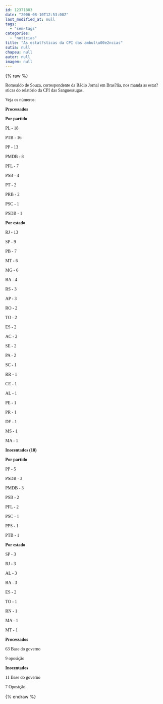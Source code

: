 ```yaml
---
id: 12371803
date: "2006-08-10T12:53:00Z"
last_modified_at: null
tags:
  - "sem-tags"
categories:
  - "noticias"
title: "As estat?sticas da CPI das ambul\u00e2ncias"
sutia: null
chapeu: null
autor: null
imagem: null
---
```

{% raw %}
<p><P><FONT face=Verdana>Romoaldo de Souza, correspondente da Rádio Jornal em Bras?lia, nos manda as estat?sticas do relatório da CPI das Sanguessugas.</FONT></P></p>
<p><P><FONT face=Verdana>Veja os números:</FONT></P><B></p>
<p><P><FONT face=Verdana>Processados</FONT></P></p>
<p><P><FONT face=Verdana>Por partido</FONT></B><FONT face=Verdana> </FONT></P></p>
<p><P><FONT face=Verdana>PL - 18</FONT></P></p>
<p><P><FONT face=Verdana>PTB - 16</FONT></P></p>
<p><P><FONT face=Verdana>PP - 13</FONT></P></p>
<p><P><FONT face=Verdana>PMDB - 8</FONT></P></p>
<p><P><FONT face=Verdana>PFL - 7</FONT></P></p>
<p><P><FONT face=Verdana>PSB - 4</FONT></P></p>
<p><P><FONT face=Verdana>PT - 2</FONT></P></p>
<p><P><FONT face=Verdana>PRB - 2</FONT></P></p>
<p><P><FONT face=Verdana>PSC - 1</FONT></P></p>
<p><P><FONT face=Verdana>PSDB - 1</FONT></P><B></p>
<p><P><FONT face=Verdana>Por estado</FONT></B><FONT face=Verdana> </FONT></P></p>
<p><P><FONT face=Verdana>RJ - 13</FONT></P></p>
<p><P><FONT face=Verdana>SP - 9</FONT></P></p>
<p><P><FONT face=Verdana>PB - 7</FONT></P></p>
<p><P><FONT face=Verdana>MT - 6</FONT></P></p>
<p><P><FONT face=Verdana>MG - 6</FONT></P></p>
<p><P><FONT face=Verdana>BA - 4</FONT></P></p>
<p><P><FONT face=Verdana>RS - 3</FONT></P></p>
<p><P><FONT face=Verdana>AP - 3</FONT></P></p>
<p><P><FONT face=Verdana>RO - 2</FONT></P></p>
<p><P><FONT face=Verdana>TO - 2</FONT></P></p>
<p><P><FONT face=Verdana>ES - 2</FONT></P></p>
<p><P><FONT face=Verdana>AC - 2</FONT></P></p>
<p><P><FONT face=Verdana>SE - 2</FONT></P></p>
<p><P><FONT face=Verdana>PA - 2</FONT></P></p>
<p><P><FONT face=Verdana>SC - 1</FONT></P></p>
<p><P><FONT face=Verdana>RR - 1</FONT></P></p>
<p><P><FONT face=Verdana>CE - 1</FONT></P></p>
<p><P><FONT face=Verdana>AL - 1</FONT></P></p>
<p><P><FONT face=Verdana>PE - 1</FONT></P></p>
<p><P><FONT face=Verdana>PR - 1</FONT></P></p>
<p><P><FONT face=Verdana>DF - 1</FONT></P></p>
<p><P><FONT face=Verdana>MS - 1</FONT></P></p>
<p><P><FONT face=Verdana>MA - 1</FONT></P><B></p>
<p><P><FONT face=Verdana>Inocentados (18) </FONT></P></p>
<p><P><FONT face=Verdana>Por partido</FONT></P></B></p>
<p><P><FONT face=Verdana>PP - 5</FONT></P></p>
<p><P><FONT face=Verdana>PSDB - 3</FONT></P></p>
<p><P><FONT face=Verdana>PMDB - 3</FONT></P></p>
<p><P><FONT face=Verdana>PSB - 2</FONT></P></p>
<p><P><FONT face=Verdana>PFL - 2</FONT></P></p>
<p><P><FONT face=Verdana>PSC - 1</FONT></P></p>
<p><P><FONT face=Verdana>PPS - 1</FONT></P></p>
<p><P><FONT face=Verdana>PTB - 1</FONT></P><B></p>
<p><P><FONT face=Verdana>Por estado</FONT></P></B></p>
<p><P><FONT face=Verdana>SP - 3</FONT></P></p>
<p><P><FONT face=Verdana>RJ - 3</FONT></P></p>
<p><P><FONT face=Verdana>AL - 3</FONT></P></p>
<p><P><FONT face=Verdana>BA - 3</FONT></P></p>
<p><P><FONT face=Verdana>ES - 2</FONT></P></p>
<p><P><FONT face=Verdana>TO - 1</FONT></P></p>
<p><P><FONT face=Verdana>RN - 1</FONT></P></p>
<p><P><FONT face=Verdana>MA - 1</FONT></P></p>
<p><P><FONT face=Verdana>MT - 1</FONT></P><B></p>
<p><P><FONT face=Verdana>Processados </FONT></P></B></p>
<p><P><FONT face=Verdana>63 Base do governo</FONT></P></p>
<p><P><FONT face=Verdana>9 oposição</FONT></P><B></p>
<p><P><FONT face=Verdana>Inocentados</FONT></B><FONT face=Verdana> </FONT></P></p>
<p><P><FONT face=Verdana>11 Base do governo</FONT></P></p>
<p><P><FONT face=Verdana>7 Oposição</FONT></P> </p>
{% endraw %}